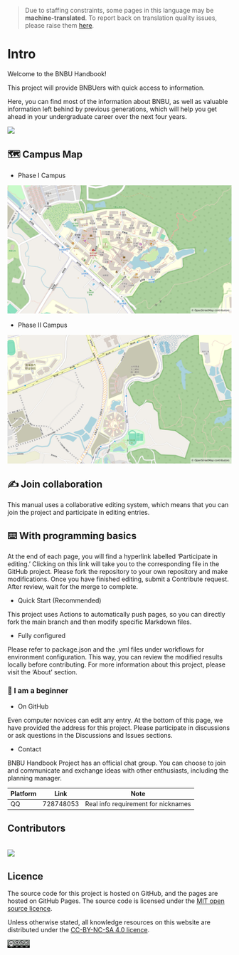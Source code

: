 > Due to staffing constraints, some pages in this language may be **machine-translated**. To report back on translation quality issues, please raise them [here](https://github.com/PhoenixTechProject/BNBUHandbook/issues/new).

# Intro

Welcome to the BNBU Handbook!

This project will provide BNBUers with quick access to information.

Here, you can find most of the information about BNBU, as well as valuable information left behind by previous generations, which will help you get ahead in your undergraduate career over the next four years.

![](https://sso.uic.edu.cn/public/images/uic_bg2.png)

## 🗺️ Campus Map
* Phase I Campus

![](../assets/map/one.jpg)

* Phase II Campus

![](../assets/map/two.jpg)

## ✍️ Join collaboration

This manual uses a collaborative editing system, which means that you can join the project and participate in editing entries.

## ⌨️ With programming basics

At the end of each page, you will find a hyperlink labelled ‘Participate in editing.’ Clicking on this link will take you to the corresponding file in the GitHub project. Please fork the repository to your own repository and make modifications. Once you have finished editing, submit a Contribute request. After review, wait for the merge to complete.

* Quick Start (Recommended)

This project uses Actions to automatically push pages, so you can directly fork the main branch and then modify specific Markdown files.

* Fully configured

Please refer to package.json and the .yml files under workflows for environment configuration. This way, you can review the modified results locally before contributing. For more information about this project, please visit the ‘About’ section.

### 🔰 I am a beginner

* On GitHub

Even computer novices can edit any entry. At the bottom of this page, we have provided the address for this project. Please participate in discussions or ask questions in the Discussions and Issues sections.

* Contact

BNBU Handbook Project has an official chat group. You can choose to join and communicate and exchange ideas with other enthusiasts, including the planning manager.

| Platform | Link | Note |
|-----|-----|-----|
| QQ | 728748053 | Real info requirement for nicknames |

## Contributors

<a href="https://github.com/PhoenixTechProject/BNBUHandbook/graphs/contributors">
  <br><img src="https://contributors-img.web.app/image?repo=PhoenixTechProject/BNBUHandbook" />
</a>

## Licence

The source code for this project is hosted on GitHub, and the pages are hosted on GitHub Pages. The source code is licensed under the [MIT open source licence](https://mit-license.org/).

Unless otherwise stated, all knowledge resources on this website are distributed under the [CC-BY-NC-SA 4.0 licence](https://creativecommons.org/licenses/by-nc-sa/4.0/).

<img src=../assets/icon/rect-by-nc-sa.png width=10% />
